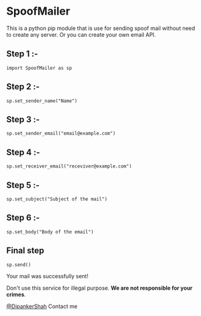 # SpoofMailer

This is a python pip module that is use for sending spoof mail without need to create any server. Or you can create your own email API.

## Step 1 :-

```
import SpoofMailer as sp
```

## Step 2 :-

```
sp.set_sender_name("Name")
```

## Step 3 :-

```
sp.set_sender_email("email@example.com")
```

## Step 4 :-

```
sp.set_receiver_email("receviver@example.com")
```

## Step 5 :-

```
sp.set_subject("Subject of the mail")
```

## Step 6 :-

```
sp.set_body("Body of the email")
```

## Final step

```
sp.send()
```
Your mail was successfully sent!

Don't use this service for illegal purpose. **We are not responsible for your crimes**.

[@DipankerShah](https://www.facebook.com/dipankar.shah.5)
Contact me